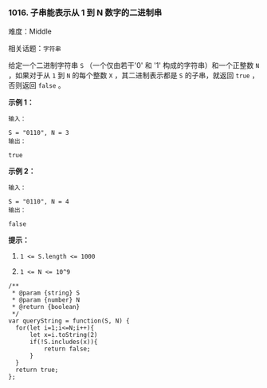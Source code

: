 ### 1016. 子串能表示从 1 到 N 数字的二进制串

难度：Middle

相关话题：`字符串`

给定一个二进制字符串 `S` （一个仅由若干&#39;0&#39; 和 &#39;1&#39; 构成的字符串）和一个正整数 `N` ，如果对于从  `1`  到  `N`  的每个整数  `X` ，其二进制表示都是 `S`  的子串，就返回  `true` ，否则返回  `false` 。







**示例 1：** 





```
输入：

S = "0110", N = 3
输出：

true

```


**示例 2：** 





```
输入：

S = "0110", N = 4
输出：

false

```






**提示：** 




1.  `1 <= S.length <= 1000` 

2.  `1 <= N <= 10^9` 






```
/**
 * @param {string} S
 * @param {number} N
 * @return {boolean}
 */
var queryString = function(S, N) {
  for(let i=1;i<=N;i++){
      let x=i.toString(2)
      if(!S.includes(x)){
          return false;
      }
  }
  return true;
};



```

